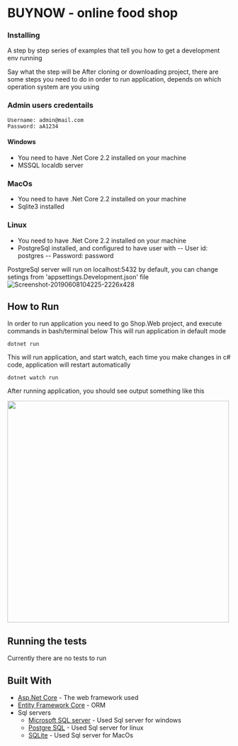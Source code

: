 # BUYNOW - online food shop

### Installing

A step by step series of examples that tell you how to get a development env running

Say what the step will be
After cloning or downloading project, there are some steps you need to do in order to run application, depends on which
operation system are you using

### Admin users credentails

    Username: admin@mail.com
    Password: aA1234

#### Windows

-   You need to have .Net Core 2.2 installed on your machine
-   MSSQL localdb server

### MacOs

-   You need to have .Net Core 2.2 installed on your machine
-   Sqlite3 installed

### Linux

-   You need to have .Net Core 2.2 installed on your machine
-   PostgreSql installed, and configured to have user with
    -- User id: postgres
    -- Password: password

PostgreSql server will run on localhost:5432 by default, you can change setings from 'appsettings.Development.json' file
![Screenshot-20190608104225-2226x428](https://user-images.githubusercontent.com/28567416/59143265-39605080-89da-11e9-9445-955afc5db111.png)

## How to Run

In order to run application you need to go Shop.Web project, and execute commands in bash/terminal below
This will run application in default mode

    dotnet run

This will run application, and start watch, each time you make changes in c# code, application will restart automatically

    dotnet watch run

After running application, you should see output something like this

<img width="500" heigth="500" src= "https://user-images.githubusercontent.com/28567416/59143447-59910f00-89dc-11e9-9730-2f786b97d588.png" />

## Running the tests

Currently there are no tests to run

## Built With

-   [Asp.Net Core](https://docs.microsoft.com/en-us/aspnet/core/?view=aspnetcore-2.2) - The web framework used
-   [Entity Framework Core](https://docs.microsoft.com/en-us/ef/core/) - ORM
-   Sql servers
    -   [Microsoft SQL server](https://www.microsoft.com/en-us/sql-server/sql-server-2019) - Used Sql server for windows
    -   [Postgre SQL](https://www.postgresql.org/) - Used Sql server for linux
    -   [SQLite](https://www.sqlite.org/) - Used Sql server for MacOs
